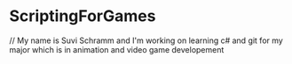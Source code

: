 # ScriptingForGames
// My name is Suvi Schramm and I'm working on learning c# and git for my major which is in animation and video game developement
